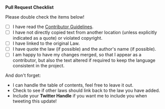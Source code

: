 **Pull Request Checklist**

Please double check the items below!

- [ ] I have read the [Contributor Guidelines](https://github.com/dwmkerr/hacker-laws/blob/master/.github/contributing.md).
- [ ] I have not directly copied text from another location (unless explicitly indicated as a quote) or violated copyright.
- [ ] I have linked to the original Law.
- [ ] I have quote the law (if possible) and the author's name (if possible).
- [ ] I am happy to have my changes merged, so that I appear as a contributor, but also the text altered if required to keep the language consistent in the project.

And don't forget:

- I can handle the table of contents, feel free to leave it out.
- Check to see if other laws should link back to the law you have added.
- Include your **Twitter Handle** if you want me to include you when tweeting this update!

